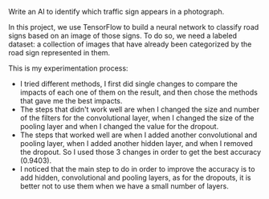 Write an AI to identify which traffic sign appears in a photograph.

In this project, we use TensorFlow to build a neural network to classify road signs based on an image of those signs. To do so, we need a labeled dataset: a collection of images that have already been categorized by the road sign represented in them.

This is my experimentation process:

* I tried different methods, I first did single changes to compare the impacts of each one of them on the result, and then chose the methods that gave me the best impacts.
* The steps that didn't work well are when I changed the size and number of the filters for the convolutional layer, when I changed the size of the pooling layer and when I changed the value for the dropout.
* The steps that worked well are when I added another convolutional and pooling layer, when I added another hidden layer, and when I removed the dropout. So I used those 3 changes in order to get the best accuracy (0.9403).
* I noticed that the main step to do in order to improve the accuracy is to add hidden, convolutional and pooling layers, as for the dropouts, it is better not to use them when we have a small number of layers.
